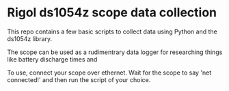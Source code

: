 # Rigol ds1054z scope data collection


This repo contains a few basic scripts to collect data using Python and the ds1054z library. 

The scope can be used as a rudimentrary data logger for researching things like battery discharge times and 

To use, connect your scope over ethernet. Wait for the scope to say 'net connected!' and then run the script of your choice.


